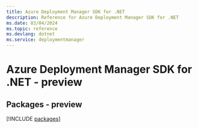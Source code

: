 ```yaml
---
title: Azure Deployment Manager SDK for .NET
description: Reference for Azure Deployment Manager SDK for .NET
ms.date: 03/04/2024
ms.topic: reference
ms.devlang: dotnet
ms.service: deploymentmanager
---
```

# Azure Deployment Manager SDK for .NET - preview
## Packages - preview
[!INCLUDE [packages](deployment-manager-index.md)]